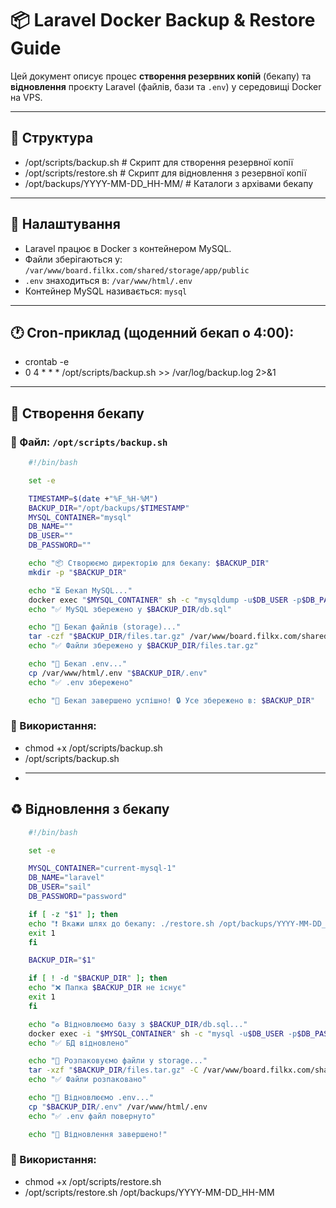 # 📦 Laravel Docker Backup & Restore Guide

Цей документ описує процес **створення резервних копій** (бекапу) та **відновлення** проєкту Laravel (файлів, бази та `.env`) у середовищі Docker на VPS.

---

## 📁 Структура

- /opt/scripts/backup.sh # Скрипт для створення резервної копії
- /opt/scripts/restore.sh # Скрипт для відновлення з резервної копії
- /opt/backups/YYYY-MM-DD_HH-MM/ # Каталоги з архівами бекапу

---

## 🧰 Налаштування

- Laravel працює в Docker з контейнером MySQL.
- Файли зберігаються у: `/var/www/board.filkx.com/shared/storage/app/public`
- `.env` знаходиться в: `/var/www/html/.env`
- Контейнер MySQL називається: `mysql`

---

## 🕐 Cron-приклад (щоденний бекап о 4:00):

- crontab -e
- 0 4 \* \* \* /opt/scripts/backup.sh >> /var/log/backup.log 2>&1

---

## 🔐 Створення бекапу

### 📄 Файл: `/opt/scripts/backup.sh`

```bash
    #!/bin/bash

    set -e

    TIMESTAMP=$(date +"%F_%H-%M")
    BACKUP_DIR="/opt/backups/$TIMESTAMP"
    MYSQL_CONTAINER="mysql"
    DB_NAME=""
    DB_USER=""
    DB_PASSWORD=""

    echo "📦 Створюємо директорію для бекапу: $BACKUP_DIR"
    mkdir -p "$BACKUP_DIR"

    echo "⏳ Бекап MySQL..."
    docker exec "$MYSQL_CONTAINER" sh -c "mysqldump -u$DB_USER -p$DB_PASSWORD $DB_NAME" > "$BACKUP_DIR/db.sql"
    echo "✅ MySQL збережено у $BACKUP_DIR/db.sql"

    echo "📂 Бекап файлів (storage)..."
    tar -czf "$BACKUP_DIR/files.tar.gz" /var/www/board.filkx.com/shared/storage/app/public
    echo "✅ Файли збережено у $BACKUP_DIR/files.tar.gz"

    echo "🔐 Бекап .env..."
    cp /var/www/html/.env "$BACKUP_DIR/.env"
    echo "✅ .env збережено"

    echo "🎉 Бекап завершено успішно! 🔒 Усе збережено в: $BACKUP_DIR"
```

### 🧪 Використання:

- chmod +x /opt/scripts/backup.sh
- /opt/scripts/backup.sh
- ***

## ♻️ Відновлення з бекапу

```bash
    #!/bin/bash

    set -e

    MYSQL_CONTAINER="current-mysql-1"
    DB_NAME="laravel"
    DB_USER="sail"
    DB_PASSWORD="password"

    if [ -z "$1" ]; then
    echo "❗ Вкажи шлях до бекапу: ./restore.sh /opt/backups/YYYY-MM-DD_HH-MM"
    exit 1
    fi

    BACKUP_DIR="$1"

    if [ ! -d "$BACKUP_DIR" ]; then
    echo "❌ Папка $BACKUP_DIR не існує"
    exit 1
    fi

    echo "♻️ Відновлюємо базу з $BACKUP_DIR/db.sql..."
    docker exec -i "$MYSQL_CONTAINER" sh -c "mysql -u$DB_USER -p$DB_PASSWORD $DB_NAME" < "$BACKUP_DIR/db.sql"
    echo "✅ БД відновлено"

    echo "📂 Розпаковуємо файли у storage..."
    tar -xzf "$BACKUP_DIR/files.tar.gz" -C /var/www/board.filkx.com/shared/storage/app/public
    echo "✅ Файли розпаковано"

    echo "🔐 Відновлюємо .env..."
    cp "$BACKUP_DIR/.env" /var/www/html/.env
    echo "✅ .env файл повернуто"

    echo "🎉 Відновлення завершено!"
```

### 🧪 Використання:

- chmod +x /opt/scripts/restore.sh
- /opt/scripts/restore.sh /opt/backups/YYYY-MM-DD_HH-MM

